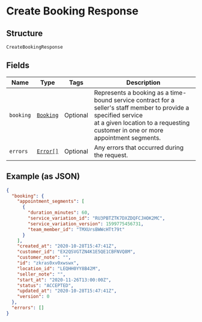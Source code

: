 
# Create Booking Response

## Structure

`CreateBookingResponse`

## Fields

| Name | Type | Tags | Description |
|  --- | --- | --- | --- |
| `booking` | [`Booking`](/doc/models/booking.md) | Optional | Represents a booking as a time-bound service contract for a seller's staff member to provide a specified service<br>at a given location to a requesting customer in one or more appointment segments. |
| `errors` | [`Error[]`](/doc/models/error.md) | Optional | Any errors that occurred during the request. |

## Example (as JSON)

```json
{
  "booking": {
    "appointment_segments": [
      {
        "duration_minutes": 60,
        "service_variation_id": "RU3PBTZTK7DXZDQFCJHOK2MC",
        "service_variation_version": 1599775456731,
        "team_member_id": "TMXUrsBWWcHTt79t"
      }
    ],
    "created_at": "2020-10-28T15:47:41Z",
    "customer_id": "EX2QSVGTZN4K1E5QE1CBFNVQ8M",
    "customer_note": "",
    "id": "zkras0xv0xwswx",
    "location_id": "LEQHH0YY8B42M",
    "seller_note": "",
    "start_at": "2020-11-26T13:00:00Z",
    "status": "ACCEPTED",
    "updated_at": "2020-10-28T15:47:41Z",
    "version": 0
  },
  "errors": []
}
```

